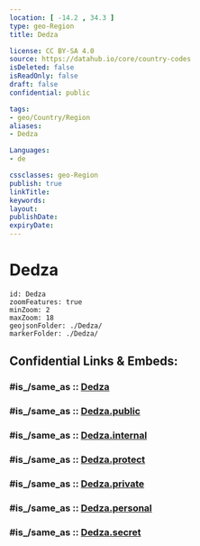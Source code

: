 ```yaml
---
location: [ -14.2 , 34.3 ] 
type: geo-Region
title: Dedza

license: CC BY-SA 4.0
source: https://datahub.io/core/country-codes
isDeleted: false
isReadOnly: false
draft: false
confidential: public

tags:
- geo/Country/Region
aliases:
- Dedza

Languages:
- de

cssclasses: geo-Region
publish: true
linkTitle: 
keywords: 
layout: 
publishDate: 
expiryDate: 
---
```


# Dedza

```leaflet
id: Dedza
zoomFeatures: true 
minZoom: 2 
maxZoom: 18
geojsonFolder: ./Dedza/
markerFolder: ./Dedza/
```


## Confidential Links & Embeds: 

### #is_/same_as :: [Dedza](/_Standards/Earth/Continent/Africa/Africa~East/Malawi/Districts~Malawi/Dedza.md) 

### #is_/same_as :: [Dedza.public](/_public/Earth/Continent/Africa/Africa~East/Malawi/Districts~Malawi/Dedza.public.md) 

### #is_/same_as :: [Dedza.internal](/_internal/Earth/Continent/Africa/Africa~East/Malawi/Districts~Malawi/Dedza.internal.md) 

### #is_/same_as :: [Dedza.protect](/_protect/Earth/Continent/Africa/Africa~East/Malawi/Districts~Malawi/Dedza.protect.md) 

### #is_/same_as :: [Dedza.private](/_private/Earth/Continent/Africa/Africa~East/Malawi/Districts~Malawi/Dedza.private.md) 

### #is_/same_as :: [Dedza.personal](/_personal/Earth/Continent/Africa/Africa~East/Malawi/Districts~Malawi/Dedza.personal.md) 

### #is_/same_as :: [Dedza.secret](/_secret/Earth/Continent/Africa/Africa~East/Malawi/Districts~Malawi/Dedza.secret.md)

